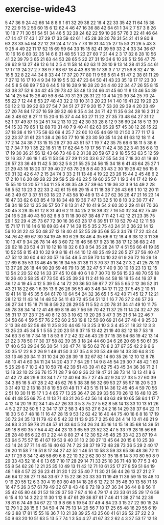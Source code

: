 # exercise-wide43
5
47
36
9
24
42
66
14
8
8
9
1
61
32
29
38
22
16
4
22
33
35
42
11
64
15
38
72
22
9
15
2
56
60
15
6
12
62
4
46
47
16
36
88
42
64
61
1
34
2
7
57
3
8
26
10
18
7
71
30
51
54
51
34
46
5
32
28
24
62
22
59
10
26
57
76
3
22
41
46
64
47
14
47
17
43
1
27
29
17
33
59
42
61
1
45
28
38
20
78
31
54
21
41
9
80
8
63
23
33
54
64
22
12
29
24
4
17
25
7
73
19
31
34
25
27
15
53
21
26
5
43
3
9
25
4
49
22
11
17
52
15
69
59
64
33
15
15
82
41
39
59
33
2
4
33
34
36
67
10
16
16
6
60
32
35
14
6
8
31
48
55
1
23
27
60
7
21
44
2
3
17
32
8
28
10
56
41
32
39
79
3
65
21
63
44
53
28
65
5
22
27
31
19
34
6
10
26
5
12
56
47
75
29
62
9
13
27
49
12
6
14
2
5
4
11
58
14
62
63
11
28
10
9
13
14
28
41
25
44
61
17
17
13
24
27
2
7
38
9
7
63
67
18
4
43
83
19
17
39
3
7
17
21
59
8
32
47
18
16
5
32
8
22
44
34
8
33
44
17
37
20
77
80
11
9
56
5
61
4
51
47
2
38
81
11
29
7
27
12
16
17
10
4
9
34
19
19
5
5
32
47
23
64
50
41
43
23
35
19
17
17
23
30
44
5
8
5
66
69
7
53
6
44
5
18
16
28
9
16
28
20
24
4
40
22
34
47
26
55
8
15
33
38
37
52
6
34
42
45
29
73
42
53
48
13
24
66
41
45
60
11
8
13
46
54
39
14
14
25
54
15
26
40
59
8
64
70
31
29
28
31
22
10
4
14
20
30
34
25
70
24
55
22
7
12
44
8
53
27
48
43
32
2
10
10
31
3
20
23
14
1
40
16
41
22
19
29
23
50
12
2
13
39
22
63
27
54
7
34
51
27
27
9
20
15
7
53
20
29
39
4
20
23
49
27
20
74
84
17
37
16
59
39
32
46
8
35
4
34
24
71
42
11
35
6
34
28
16
2
31
2
46
3
48
62
8
27
11
15
20
6
15
37
4
44
50
27
11
22
27
35
73
48
64
27
31
12
52
1
37
49
87
15
24
51
74
2
13
10
22
42
30
33
28
8
12
9
36
69
24
18
5
13
39
54
15
33
79
65
1
12
68
70
31
40
7
9
40
41
62
63
65
29
57
45
30
12
26
15
22
37
18
38
4
19
1
75
58
63
69
4
25
7
22
60
10
65
44
69
10
21
50
3
77
11
17
6
22
23
37
31
61
23
1
38
4
26
50
77
10
16
23
30
50
35
14
24
61
63
12
18
11
4
77
2
14
24
38
7
13
15
15
26
27
30
43
51
57
1
19
7
42
35
75
68
6
18
11
5
38
6
12
7
34
7
19
1
35
22
16
51
15
17
62
64
5
19
17
56
11
42
4
38
22
3
41
35
6
8
13
17
19
30
36
21
56
12
43
66
73
46
6
2
31
38
20
59
67
2
9
18
55
53
63
5
12
59
12
16
33
7
46
18
1
45
11
53
56
27
29
11
20
33
6
37
55
54
24
7
18
30
41
19
40
26
57
23
36
46
11
42
5
30
32
5
8
21
55
25
24
56
15
34
18
6
41
43
64
25
27
1
21
29
43
16
18
20
37
39
40
27
63
78
28
8
8
40
33
43
2
30
19
28
42
56
15
8
50
31
32
42
6
47
2
15
24
74
3
33
2
11
13
48
4
19
22
23
26
15
44
2
45
48
6
2
17
2
10
1
6
20
89
28
22
29
59
5
29
46
22
5
19
60
25
57
1
19
3
44
17
42
19
6
15
55
10
13
20
57
1
54
11
25
8
38
35
48
27
39
64
1
19
36
32
3
9
14
49
2
28
56
5
52
13
23
3
22
33
2
42
61
15
66
29
15
4
11
18
38
7
26
43
68
1
10
12
20
11
46
3
49
67
3
37
51
53
18
23
7
43
58
10
49
9
13
4
27
62
36
26
47
21
16
23
14
18
47
33
62
6
83
85
4
19
18
34
48
19
36
7
47
13
32
5
10
8
10
3
2
30
77
47
58
34
18
52
13
35
36
57
50
7
8
13
31
47
10
41
9
54
2
60
30
2
29
41
61
70
36
30
45
3
28
35
61
12
8
31
40
6
2
11
34
25
2
18
38
32
7
16
50
32
34
62
75
49
24
16
5
28
40
43
50
82
6
8
3
11
18
30
87
38
48
7
11
42
1
42
12
21
23
35
75
29
1
52
29
4
25
73
67
72
30
16
36
63
23
17
6
39
51
17
10
52
79
42
12
11
58
15
71
17
11
16
14
6
18
69
83
44
7
14
39
15
5
35
2
75
43
24
31
2
36
22
14
12
56
10
31
22
42
50
48
37
12
18
40
41
52
55
29
35
68
55
3
34
78
17
22
43
44
34
76
42
69
67
30
34
19
45
90
6
29
38
46
4
35
66
6
12
18
4
6
38
12
3
11
36
10
13
47
9
34
26
78
14
46
3
60
72
16
46
56
57
9
23
16
38
17
12
36
68
2
49
29
62
18
23
53
4
31
10
12
18
19
32
6
63
8
54
35
28
24
17
4
51
56
66
41
19
35
10
52
55
8
15
43
10
32
9
9
8
18
41
44
10
12
48
25
49
22
26
5
27
27
56
40
47
47
52
12
30
60
4
62
30
57
16
54
48
5
41
59
70
14
10
32
61
9
26
72
16
29
18
27
69
6
35
53
13
46
45
16
16
34
55
31
38
11
3
70
37
31
34
27
3
2
41
25
78
13
13
37
26
26
18
44
90
20
59
46
79
13
35
32
47
5
7
40
9
30
10
18
23
13
12
15
13
54
2
20
52
62
14
33
37
45
10
68
40
6
1
8
7
30
70
19
56
15
23
48
70
55
18
10
26
40
3
58
25
47
73
50
45
25
39
26
11
2
41
16
44
58
18
19
15
44
16
37
8
36
12
4
19
45
4
12
5
39
5
4
14
72
20
36
50
59
87
7
27
55
5
65
2
12
36
52
31
43
21
18
22
68
1
6
35
13
6
26
26
36
53
40
3
46
34
17
11
22
37
5
45
2
10
51
19
41
14
19
45
35
5
64
61
70
10
64
54
24
32
36
65
1
5
42
40
71
45
12
7
12
21
28
12
12
11
43
14
14
48
52
54
11
43
72
45
54
51
12
1
16
7
76
27
2
46
57
26
36
27
34
1
15
18
71
16
8
59
22
28
29
55
11
5
52
4
20
78
31
34
41
49
10
11
75
45
78
38
34
14
12
41
48
69
8
18
46
7
56
59
70
42
11
37
25
11
14
24
32
47
28
35
31
17
37
23
7
25
40
8
12
33
3
10
62
19
20
26
3
47
3
35
21
6
14
22
46
7
34
58
66
4
59
5
57
76
2
52
60
2
53
19
8
12
50
60
69
21
64
27
48
4
9
25
33
2
13
38
40
52
56
48
11
25
8
20
44
65
16
3
25
3
10
3
3
4
45
21
18
32
12
3
3
13
25
23
45
34
5
1
5
55
2
20
23
51
6
37
15
13
42
21
19
40
82
12
18
7
53
19
34
63
3
6
16
7
34
18
1
8
53
6
7
2
42
32
46
43
29
37
15
38
54
68
19
42
13
14
21
22
3
78
50
17
30
37
58
82
39
35
3
18
24
44
60
24
6
26
20
69
5
50
61
35
17
40
6
53
29
34
56
30
54
1
20
47
74
19
50
62
70
8
2
37
67
35
42
2
9
6
6
30
35
17
22
8
2
26
9
1
49
41
50
3
37
35
4
8
20
53
49
69
14
33
30
64
8
20
33
13
46
20
34
11
31
10
24
20
28
39
19
32
67
82
14
60
35
26
12
10
12
8
78
48
10
41
4
60
34
11
24
14
20
43
7
7
64
29
1
14
9
8
45
54
29
30
7
48
42
1
60
5
25
29
6
7
10
2
43
10
50
78
42
39
51
43
39
41
62
75
43
45
34
36
36
71
2
1
13
18
32
10
22
36
76
15
71
28
7
9
60
9
36
22
19
47
31
38
73
14
13
13
41
8
6
41
42
72
48
29
6
33
34
1
77
12
40
64
35
7
27
45
42
9
24
27
33
5
27
60
39
34
3
85
16
5
47
28
2
42
45
62
76
5
38
38
56
32
69
53
27
55
57
18
20
5
23
3
31
49
12
2
13
18
31
8
19
53
61
48
11
7
43
5
15
11
14
36
12
45
46
4
59
70
56
2
51
10
30
11
15
17
1
3
4
65
77
13
25
36
47
26
29
33
56
70
26
12
16
48
10
25
66
41
48
55
69
75
4
11
13
71
43
21
26
5
42
56
14
43
63
49
10
65
58
64
1
17
7
4
12
14
20
19
32
34
1
45
47
26
33
3
5
3
75
27
5
62
8
58
14
13
33
10
13
51
26
4
5
2
27
32
50
5
1
2
34
17
37
2
58
3
43
53
27
6
24
2
16
14
29
39
37
64
22
11
18
30
5
6
7
48
18
11
16
47
28
15
9
53
12
62
42
16
40
44
75
40
18
6
8
18
17
19
30
72
24
35
13
11
79
42
6
5
42
32
11
13
9
25
7
2
25
60
24
4
14
10
41
46
21
9
34
83
3
21
59
78
21
48
57
61
33
64
5
24
26
24
35
16
14
15
18
35
68
14
39
51
49
18
8
60
35
7
54
4
42
44
23
13
3
65
59
23
52
32
47
5
33
79
28
18
56
66
28
28
40
65
6
22
61
2
22
44
8
80
27
4
12
30
52
45
48
25
33
42
23
87
19
4
53
64
5
75
57
15
41
67
19
53
9
40
31
10
2
30
27
13
45
64
20
15
6
10
25
38
43
14
24
37
71
14
45
16
40
63
74
7
22
38
37
19
72
48
28
73
36
5
29
2
40
17
26
20
11
58
7
19
51
8
17
34
27
42
52
1
46
51
10
58
3
59
33
65
36
48
36
72
11
47
17
29
8
34
12
48
58
69
6
8
22
10
32
2
62
30
31
35
18
6
14
3
70
80
50
8
9
29
33
43
52
16
4
6
13
65
7
10
17
28
29
14
71
33
25
10
36
71
48
10
77
5
3
40
55
8
54
62
26
12
21
25
35
10
49
13
11
42
12
71
10
61
25
17
27
8
59
51
64
19
48
1
68
4
57
22
26
23
41
31
20
1
22
35
40
7
11
30
21
56
44
26
13
27
21
2
7
46
64
12
36
27
11
84
33
67
7
15
22
36
20
33
30
11
19
49
11
36
59
15
18
48
10
9
19
20
55
12
6
3
30
4
19
80
80
49
14
18
26
6
12
72
31
35
48
30
13
58
71
18
16
47
5
26
3
57
61
79
49
32
67
8
43
48
9
72
19
3
27
36
34
36
44
8
8
56
11
35
42
65
80
46
21
52
18
29
37
50
7
87
4
16
4
79
17
4
23
33
61
35
29
17
6
59
6
15
4
10
14
3
22
2
11
30
1
12
9
47
61
29
36
87
61
7
46
41
1
38
27
14
22
39
78
81
6
74
49
34
67
22
13
9
8
66
5
19
54
37
49
4
84
23
3
15
27
22
90
15
24
12
79
1
2
28
15
6
1
34
50
4
74
75
13
14
29
56
7
10
17
25
65
48
16
29
55
6
19
49
3
88
17
81
15
55
16
36
7
10
21
38
39
25
43
25
60
41
61
26
52
37
22
2
3
50
9
63
20
10
51
63
5
13
5
7
74
1
3
54
4
27
41
67
32
2
62
4
3
27
53
17
12
18
